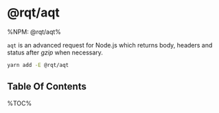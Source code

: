 # @rqt/aqt

%NPM: @rqt/aqt%

`aqt` is an advanced request for Node.js which returns body, headers and status after _gzip_ when necessary.

```sh
yarn add -E @rqt/aqt
```

## Table Of Contents

%TOC%
